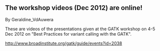 ## The workshop videos (Dec 2012) are online!

By Geraldine_VdAuwera

<p>These are videos of the presentations given at the GATK workshop on 4-5 Dec 2012 on "Best Practices for variant calling with the GATK".</p>

<p><a href="http://www.broadinstitute.org/gatk/guide/events?id=2038" rel="nofollow">http://www.broadinstitute.org/gatk/guide/events?id=2038</a></p>
